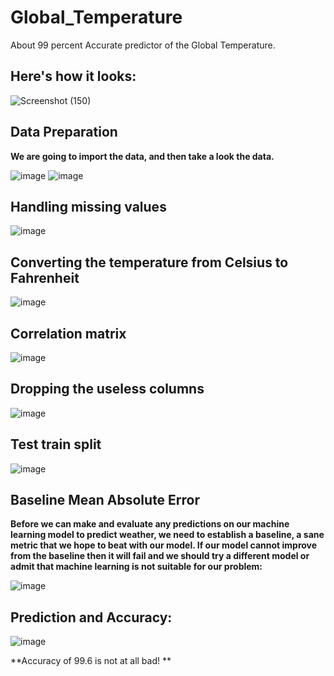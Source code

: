 # Global_Temperature
About 99 percent Accurate predictor of the Global Temperature.

## Here's how it looks:

![Screenshot (150)](https://user-images.githubusercontent.com/72303641/138690547-0f09db07-a85a-4f62-8168-3794fb98cfd1.png)

## Data Preparation
**We are going to import the data, and then take a look the data.**

![image](https://user-images.githubusercontent.com/72303641/138690797-57b877fc-3fbb-4270-9d1e-016c5d3d11bc.png)
![image](https://user-images.githubusercontent.com/72303641/138690826-d4cef55a-a29a-4c8f-8e00-1358a3c2737f.png)

 
## Handling missing values

![image](https://user-images.githubusercontent.com/72303641/138690870-ca5808ec-05a3-45ae-a092-5b58f8f2c180.png)


## Converting the temperature from Celsius to Fahrenheit
![image](https://user-images.githubusercontent.com/72303641/138690915-96429b72-51e2-4648-8d95-d613178e3fb1.png)


## Correlation matrix

![image](https://user-images.githubusercontent.com/72303641/138690960-6bba4e21-42a5-4f2d-ae8a-dde37db806e7.png)
 


## Dropping the useless columns
 
![image](https://user-images.githubusercontent.com/72303641/138691000-22d6bf88-e28a-40f0-abad-0898140c7c3a.png)

## Test train split

![image](https://user-images.githubusercontent.com/72303641/138691036-f7725c44-9715-4c0c-8461-db196c75ff28.png)

## Baseline Mean Absolute Error
**Before we can make and evaluate any predictions on our machine learning model to predict weather, we need to establish a baseline, a sane metric that we hope to beat with our model. If our model cannot improve from the baseline then it will fail and we should try a different model or admit that machine learning is not suitable for our problem:**
 
![image](https://user-images.githubusercontent.com/72303641/138691056-0e5195e8-5070-4c2e-a35d-bd3f2a0b8fbb.png)

## Prediction and Accuracy:
 
![image](https://user-images.githubusercontent.com/72303641/138691089-8ca4ca1f-51e9-45df-9f9d-1ee9dea87d69.png)


**Accuracy of 99.6 is not at all bad! **
